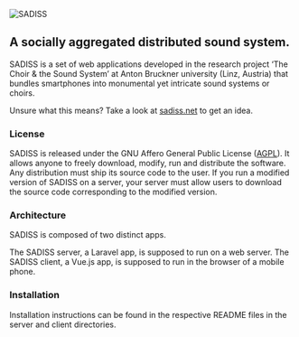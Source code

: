 ![SADISS](https://sadiss.net/api/logo_black.png)
## A socially aggregated distributed sound system.

SADISS is a set of web applications developed in the research project ‘The Choir & the Sound System’ at Anton Bruckner university (Linz, Austria) that bundles smartphones into monumental yet intricate sound systems or choirs.

Unsure what this means? Take a look at [sadiss.net](https://sadiss.net/) to get an idea.

### License
SADISS is released under the GNU Affero General Public License ([AGPL](https://www.gnu.org/licenses/agpl-3.0.en.html)). It allows anyone to freely download, modify, run and distribute the software. Any distribution must ship its source code to the user. If you run a modified version of SADISS on a server, your server must allow users to download the source code corresponding to the modified version.

### Architecture

SADISS is composed of two distinct apps.

The SADISS server, a Laravel app, is supposed to run on a web server.
The SADISS client, a Vue.js app, is supposed to run in the browser of a mobile phone.

### Installation

Installation instructions can be found in the respective README files in the server and client directories.
